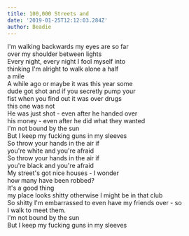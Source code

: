```yaml
---
title: 100,000 Streets and
date: '2019-01-25T12:12:03.284Z'
author: Beadie
---
```


I'm walking backwards my eyes are so far\
over my shoulder between lights\
Every night, every night I fool myself into\
thinking I'm alright to walk alone a half\
a mile\
A while ago or maybe it was this year some\
dude got shot and if you secretly pump your\
fist when you find out it was over drugs\
this one was not\
He was just shot - even after he handed over\
his money - even after he did what they wanted\
I'm not bound by the sun\
But I keep my fucking guns in my sleeves\
So throw your hands in the air if\
you're white and you're afraid\
So throw your hands in the air if\
you're black and you're afraid\
My street's got nice houses - I wonder\
how many have been robbed?\
It's a good thing\
my place looks shitty otherwise I might be in that club\
So shitty I'm embarrassed to even have my friends over - so\
I walk to meet them.\
I'm not bound by the sun\
But I keep my fucking guns in my sleeves
